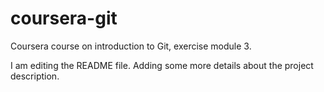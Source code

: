 # coursera-git
Coursera course on introduction to Git, exercise module 3.

I am editing the README file.
Adding some more details about the project description.
